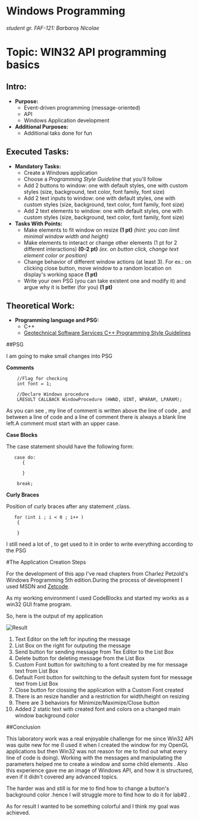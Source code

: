 # Windows Programming
###### student gr. FAF-121: Barbaroș Nicolae

# Topic: WIN32 API programming basics


## Intro:
  - **Purpose:**
    - Event-driven programming (message-oriented)
    - API
    - Windows Application development
  - **Additional Purposes:**
    - Additional taks done for fun


## Executed Tasks:
  - **Mandatory Tasks:**
    - Create a Windows application
    - Choose a _Programming Style Guideline_ that you'll follow
    - Add 2 buttons to window: one with default styles, one with custom styles (size, background, text color, font family, font size)
    - Add 2 text inputs to window: one with default styles, one with custom styles (size, background, text color, font family, font size)
    - Add 2 text elements to window: one with default styles, one with custom styles (size, background, text color, font family, font size)
  - **Tasks With Points:**
    - Make elements to fit window on resize **(1 pt)**
    _(hint: you can limit minimal window width and height)_
    - Make elements to interact or change other elements (1 pt for 2 different interactions) **(0-2 pt)** _(ex. on button click, change text element color or position)_
    - Change behavior of different window actions (at least 3). For ex.: on clicking close button, move window to a random location on display's working space **(1 pt)**
    - Write your own PSG (you can take existent one and modify it) and argue why it is better (for you) **(1 pt)**

## Theoretical Work:
  - **Programming language and PSG:**
    - C++
    - [Geotechnical Software Services C++ Programming Style Guidelines](http://geosoft.no/development/cppstyle.html)


##PSG

I am going to make small changes into PSG 

**Comments**
```
    //Flag for checking
    int font = 1;

    //Declare Windows procedure
    LRESULT CALLBACK WindowProcedure (HWND, UINT, WPARAM, LPARAM);
```

As you can see , my line of comment is written above the line of code , and between a line of code and a line of comment there is always a blank line left.A comment must start with an upper case.

**Case Blocks**

The case statement should have the following form:

```
   case do:
      {
      
      }
      
    break;
```

**Curly Braces**

Position of curly braces after any statement ,class.

```
   for (int i ; i < 0 ; i++ )
    {
  
    }
```  

I still need a lot of , to get used to it in order to write everything according to the PSG

#The Application Creation Steps

For the development of this app I've read chapters from  Charlez Petzold's Windows Programming 5th edition.During the process of development I used MSDN and [Zetcode](http://www.zetcode.com/).

As my working environment I used CodeBlocks and started my works as a win32 GUI frame program.

So, here is the output of my application

![Result](https://raw.github.com/TUM-FAF/FAF-121-Barbaros-Nicolae/master/WP/lab%231/photo.png)

1. Text Editor on the left for inputing the message
2. List Box on the right for outputing the message
3. Send button for sending message from Tex Editor to the List Box
4. Delete button for deleting message from the List Box
5. Custom Font button for switching to a font created by me for message text from List Box
6. Default Font button for switching to the default system font for message text from List Box
7. Close button for clossing the application with a Custom Font created
8. There is an resize handler and a restriction for width/height on resizing 
9. There are 3 behaviors for Minimize/Maximize/Close button
10. Added 2 static text with created font and colors on a changed main window background color

##Conclusion

This laboratory work was a real enjoyable challenge for me since  Win32 API was quite new for me (I used it when I created the window for my OpenGL applications but then Win32 was not reason for me to find out what every line of code is doing). Working with the messages and manipulating the parameters helped me to create a window and some child elements . Also this experience gave me an image of Windows API, and how it is structured, even if it didn't covered any advanced topics.

The harder was and  still is for me to find how to change a button's background color .hence I will struggle more to find how to do it for lab#2 .

As for result I wanted to be something colorful and I think my goal was achieved.


